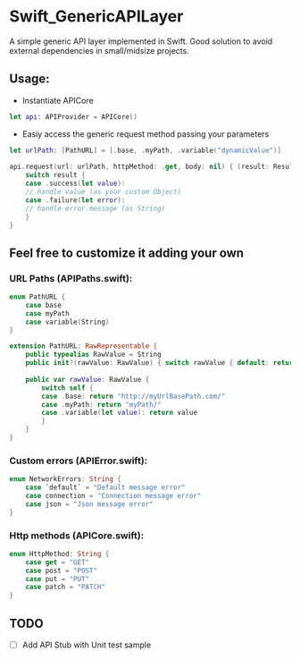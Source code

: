 # Swift_GenericAPILayer
A simple generic API layer implemented in Swift. Good solution to avoid external dependencies in small/midsize projects.

## Usage:

- Instantiate APICore

```Swift
let api: APIProvider = APICore()
```

- Easiy access the generic request method passing your parameters

```Swift 
let urlPath: [PathURL] = [.base, .myPath, .variable("dynamicValue")]
        
api.request(url: urlPath, httpMethod: .get, body: nil) { (result: Result<Object, ErrorHandler>) in
    switch result {
    case .success(let value):
    // handle value (as your custom Object)
    case .failure(let error):
    // handle error.message (as String)
    }
}
```
## Feel free to customize it adding your own

### URL Paths (APIPaths.swift): 

```Swift
enum PathURL {
    case base
    case myPath
    case variable(String)
}

extension PathURL: RawRepresentable {
    public typealias RawValue = String
    public init?(rawValue: RawValue) { switch rawValue { default: return nil } }
    
    public var rawValue: RawValue {
        switch self {
        case .base: return "http://myUrlBasePath.com/"
        case .myPath: return "myPath/"
        case .variable(let value): return value
        }
    }    
}
```

### Custom errors (APIError.swift):

```Swift
enum NetworkErrors: String {
    case `default` = "Default message error"
    case connection = "Connection message error"
    case json = "Json message error"
}
```

### Http methods (APICore.swift): 

```Swift
enum HttpMethod: String {
    case get = "GET"
    case post = "POST"
    case put = "PUT"
    case patch = "PATCH"
}
```

## TODO

- [ ] Add API Stub with Unit test sample
